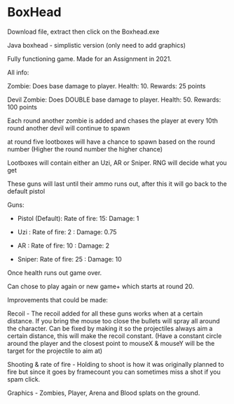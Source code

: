 # BoxHead
Download file, extract then click on the Boxhead.exe

Java boxhead - simplistic version (only need to add graphics)

Fully functioning game. Made for an Assignment in 2021.

All info:

Zombie: Does base damage to player. Health: 10. Rewards: 25 points

Devil Zombie: Does DOUBLE base damage to player. Health: 50. Rewards: 100 points


Each round another zombie is added and chases the player
at every 10th round another devil will continue to spawn

at round five lootboxes will have a chance to spawn based on the round number (Higher the round number the higher chance)

Lootboxes will contain either an Uzi, AR or Sniper. RNG will decide what you get

These guns will last until their ammo runs out, after this it will go back to the default pistol

Guns:

- Pistol (Default):  Rate of fire: 15:   Damage: 1

- Uzi :              Rate of fire: 2 :   Damage: 0.75

- AR  :              Rate of fire: 10 :  Damage: 2

- Sniper:            Rate of fire: 25  : Damage: 10


Once health runs out game over. 

Can chose to play again or new game+ which starts at round 20.

Improvements that could be made:

Recoil - The recoil added for all these guns works when at a certain distance. If you bring the mouse too close the bullets will spray all around the character.
Can be fixed by making it so the projectiles always aim a certain distance, this will make the recoil constant.
(Have a constant circle around the player and the closest point to mouseX & mouseY will be the target for the projectile to aim at)

Shooting & rate of fire - Holding to shoot is how it was originally planned to fire but since it goes by framecount you can sometimes miss a shot if you spam click.

Graphics - Zombies, Player, Arena and Blood splats on the ground.

